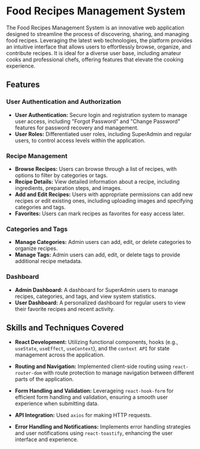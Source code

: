 # Food Recipes Management System

The Food Recipes Management System is an innovative web application designed to streamline the process of discovering, sharing, and managing food recipes.
Leveraging the latest web technologies, the platform provides an intuitive interface that allows users to effortlessly browse, organize, and contribute recipes.
It is ideal for a diverse user base, including amateur cooks and professional chefs, offering features that elevate the cooking experience.

## Features
### User Authentication and Authorization
* <b>User Authentication:</b> Secure login and registration system to manage user access, including "Forgot Password" and "Change Password" features for password recovery and management.
* <b>User Roles:</b> Differentiated user roles, including SuperAdmin and regular users, to control access levels within the application.

### Recipe Management
* <b>Browse Recipes:</b> Users can browse through a list of recipes, with options to filter by categories or tags.
* <b>Recipe Details:</b> View detailed information about a recipe, including ingredients, preparation steps, and images.
* <b>Add and Edit Recipes:</b> Users with appropriate permissions can add new recipes or edit existing ones, including uploading images and specifying categories and tags.
* <b>Favorites:</b> Users can mark recipes as favorites for easy access later.
  
### Categories and Tags
* <b>Manage Categories:</b> Admin users can add, edit, or delete categories to organize recipes.
* <b>Manage Tags:</b> Admin users can add, edit, or delete tags to provide additional recipe metadata.

### Dashboard
* <b>Admin Dashboard:</b> A dashboard for SuperAdmin users to manage recipes, categories, and tags, and view system statistics.
* <b>User Dashboard:</b> A personalized dashboard for regular users to view their favorite recipes and recent activity.

## Skills and Techniques Covered
* <b>React Development:</b> Utilizing functional components, hooks (e.g., `useState`, `useEffect`, `useContext`), and the `context API` for state management across the application.

* <b>Routing and Navigation:</b> Implemented client-side routing using `react-router-dom` with route protection to manage navigation between different parts of the application.

* <b>Form Handling and Validation:</b> Leverageing `react-hook-form` for efficient form handling and validation, ensuring a smooth user experience when submitting data.

* <b>API Integration:</b> Used `axios` for making HTTP requests.

* <b>Error Handling and Notifications:</b> Implements error handling strategies and user notifications using `react-toastify`, enhancing the user interface and experience.
